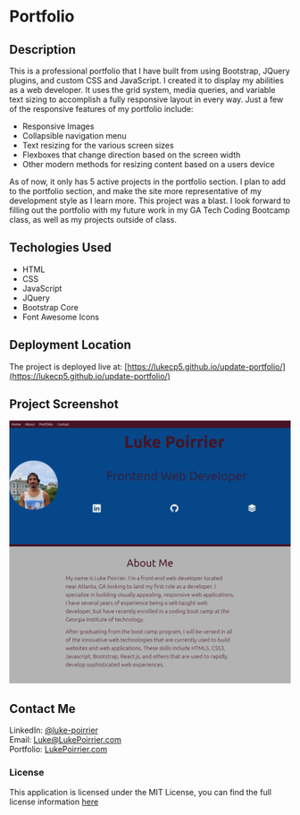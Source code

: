 # Portfolio

## Description
This is a professional portfolio that I have built from using Bootstrap, JQuery plugins, and custom CSS and JavaScript. I created it to display my abilities as a web developer. It uses the grid system, media queries, and variable text sizing to accomplish a fully responsive layout in every way. Just a few of the responsive features of my portfolio include:
- Responsive Images
- Collapsible navigation menu 
- Text resizing for the various screen sizes
- Flexboxes that change direction based on the screen width
- Other modern methods for resizing content based on a users device

As of now, it only has 5 active projects in the portfolio section. I plan to add to the portfolio section, and make the site more representative of my development style as I learn more. This project was a blast. I look forward to filling out the portfolio with my future work in my GA Tech Coding Bootcamp class, as well as my projects outside of class.


## Techologies Used
- HTML
- CSS
- JavaScript
- JQuery
- Bootstrap Core
- Font Awesome Icons

## Deployment Location
The project is deployed live at: [https://lukecp5.github.io/update-portfolio/](https://lukecp5.github.io/update-portfolio/)

## Project Screenshot
![Screenshot of my Portfolio](https://github.com/lukecp5/Portfolio-Project/blob/main/assets/images/sml-screenshot.png?raw=true)

## Contact Me
LinkedIn: [@luke-poirrier](https://www.linkedin.com/in/luke-poirrier)  
Email: [Luke@LukePoirrier.com](mailto:Luke@LukePoirrier.com)  
Portfolio: [LukePoirrier.com](http://lukepoirrier.com)  

### License
This application is licensed under the MIT License, you can find the full license information [here](https://github.com/lukecp5/Portfolio-Project/blob/main/LICENSE.txt)
